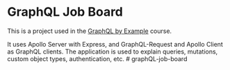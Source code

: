 # GraphQL Job Board

This is a project used in the [GraphQL by Example](https://www.udemy.com/course/graphql-by-example/?referralCode=7ACEB04674F000BAC061) course.

It uses Apollo Server with Express, and GraphQL-Request and Apollo Client as GraphQL clients. The application is used to explain queries, mutations, custom object types, authentication, etc.
#   g r a p h Q L - j o b - b o a r d  
 